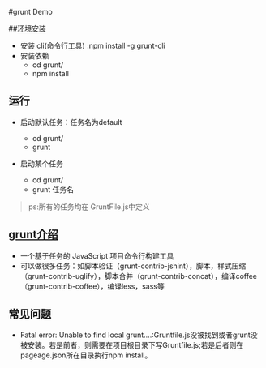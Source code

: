 #grunt Demo

##[环境安装](http://gruntjs.com/getting-started)
* 安装 cli(命令行工具) :npm install -g grunt-cli
* 安装依赖 
	* cd grunt/
	* npm install

## 运行 
* 启动默认任务：任务名为default 
	* cd grunt/
	* grunt 

* 启动某个任务 
	* cd grunt/
	* grunt 任务名

> ps:所有的任务均在 GruntFile.js中定义

## [grunt介绍](http://gruntjs.com/)
* 一个基于任务的 JavaScript 项目命令行构建工具
* 可以做很多任务：如脚本验证（grunt-contrib-jshint），脚本，样式压缩（grunt-contrib-uglify），脚本合并（grunt-contrib-concat），编译coffee（grunt-contrib-coffee），编译less，sass等

## 常见问题
* Fatal error: Unable to find local grunt....:Gruntfile.js没被找到或者grunt没被安装。若是前者，则需要在项目根目录下写Gruntfile.js;若是后者则在pageage.json所在目录执行npm install。